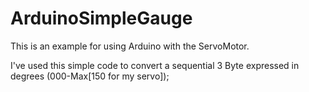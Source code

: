 # ArduinoSimpleGauge

This is an example for using Arduino with the ServoMotor.

I've used this simple code to convert a sequential 3 Byte expressed  in degrees (000-Max[150 for my servo]);

